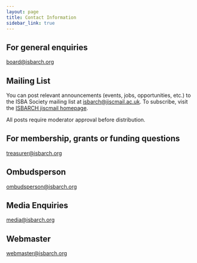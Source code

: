 ```yaml
---
layout: page
title: Contact Information
sidebar_link: true
---
```


## For general enquiries

[board@isbarch.org](mailto:board@isbarch.org)

## Mailing List

You can post relevant announcements (events, jobs, opportunities, etc.) to the ISBA Society mailing list at [isbarch@jiscmail.ac.uk](mailto:isbarch@jiscmail.ac.uk). To subscribe, visit the [ISBARCH jiscmail homepage](https://www.jiscmail.ac.uk/cgi-bin/webadmin?A0=ISBARCH).

All posts require moderator approval before distribution.

## For membership, grants or funding questions

[treasurer@isbarch.org](mailto:treasurer@isbarch.org)

## Ombudsperson

[ombudsperson@isbarch.org](mailto:ombudsperson@isbarch.org)

## Media Enquiries

[media@isbarch.org](mailti:media@isbarch.org)

## Webmaster

[webmaster@isbarch.org](mailti:webmaster@isbarch.org)
